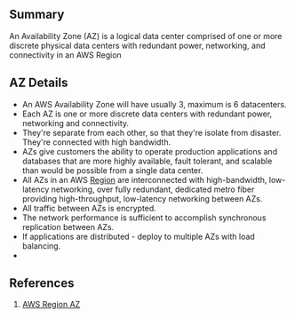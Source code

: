 ## Summary
An Availability Zone (AZ) is a logical data center comprised of one or more discrete physical data centers with redundant power, networking, and connectivity in an AWS Region
## AZ Details
* An AWS Availability Zone will have usually 3, maximum is 6 datacenters.
* Each AZ is one or more discrete data centers with redundant power, networking and connectivity.
* They're separate from each other, so that they're isolate from disaster. They're connected with high bandwidth.
* AZs give customers the ability to operate production applications and databases that are more highly available, fault tolerant, and scalable than would be possible from a single data center.
* All AZs in an AWS [Region](Region.md) are interconnected with high-bandwidth, low-latency networking, over fully redundant, dedicated metro fiber providing high-throughput, low-latency networking between AZs.
* All traffic between AZs is encrypted.
* The network performance is sufficient to accomplish synchronous replication between AZs.
* If applications are distributed - deploy to multiple AZs with load balancing.
* 
## References

1. [AWS Region AZ](https://aws.amazon.com/about-aws/global-infrastructure/regions_az/)